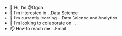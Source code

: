 - 👋 Hi, I’m @Ogoa
- 👀 I’m interested in ...Data Science
- 🌱 I’m currently learning ...Data Science and Analytics
- 💞️ I’m looking to collaborate on ...
- 📫 How to reach me ...Email

<!---
Ogoa/Ogoa is a ✨ special ✨ repository because its `README.md` (this file) appears on your GitHub profile.
You can click the Preview link to take a look at your changes.
--->
